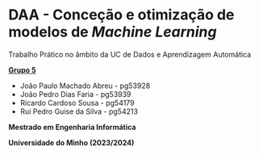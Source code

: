 # DAA - Conceção e otimização de modelos de *Machine Learning*

Trabalho Prático no âmbito da UC de Dados e Aprendizagem Automática

**<ins> Grupo 5 </ins>**
* João Paulo Machado Abreu - pg53928
* João Pedro Dias Faria - pg53939
* Ricardo Cardoso Sousa - pg54179
* Rui Pedro Guise da Silva - pg54213

**Mestrado em Engenharia Informática**

**Universidade do Minho (2023/2024)**
